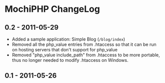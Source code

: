MochiPHP ChangeLog
==================

0.2 - 2011-05-29
----------------

* Added a sample application: Simple Blog (`/blog/index`)
* Removed all the php\_value entries from .htaccess so that it can be run on hosting servers that don't support for php\_value
* Removed "php\_value include\_path" from .htaccess to be more portable, thus no longer needed to modify .htaccess on Windows.


0.1 - 2011-05-26
----------------
